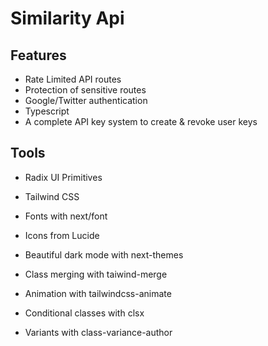 # Similarity Api

## Features

- Rate Limited API routes
- Protection of sensitive routes
- Google/Twitter authentication
- Typescript
- A complete API key system to create & revoke user keys

## Tools
- Radix UI Primitives
- Tailwind CSS
- Fonts with next/font
- Icons from Lucide
- Beautiful dark mode with next-themes

- Class merging with taiwind-merge
- Animation with tailwindcss-animate
- Conditional classes with clsx
- Variants with class-variance-author
